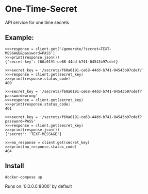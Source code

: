 # One-Time-Secret

API service for one time secrets

## Example:
```
>>>response = client.get('/generate/?secret=TEXT-MESSAGE&password=PASS')
>>>print(response.json())
{'secret-key': f60a0191-ce68-44dd-b741-04543b97cdef}
```
```
>>>secret_key = '/secrets/f60a0191-ce68-44dd-b741-04543b97cdef/'
>>>response = client.get(secret_key)
>>>print(response.status_code)
400

>>>secret_key = '/secrets/f60a0191-ce68-44dd-b741-04543b97cdef?password=wrong'
>>>response = client.get(secret_key)
>>>print(response.status_code)
401

>>>secret_key = '/secrets/f60a0191-ce68-44dd-b741-04543b97cdef?password=PASS'
>>>response = client.get(secret_key)
>>>print(response.json())
{'secret': 'TEXT-MESSAGE'}

>>>no_response = client.get(secret_key)
>>>print(no_response.status_code)
404
```

## Install
```
docker-compose up
```
Runs on '0.0.0.0:8000' by default
